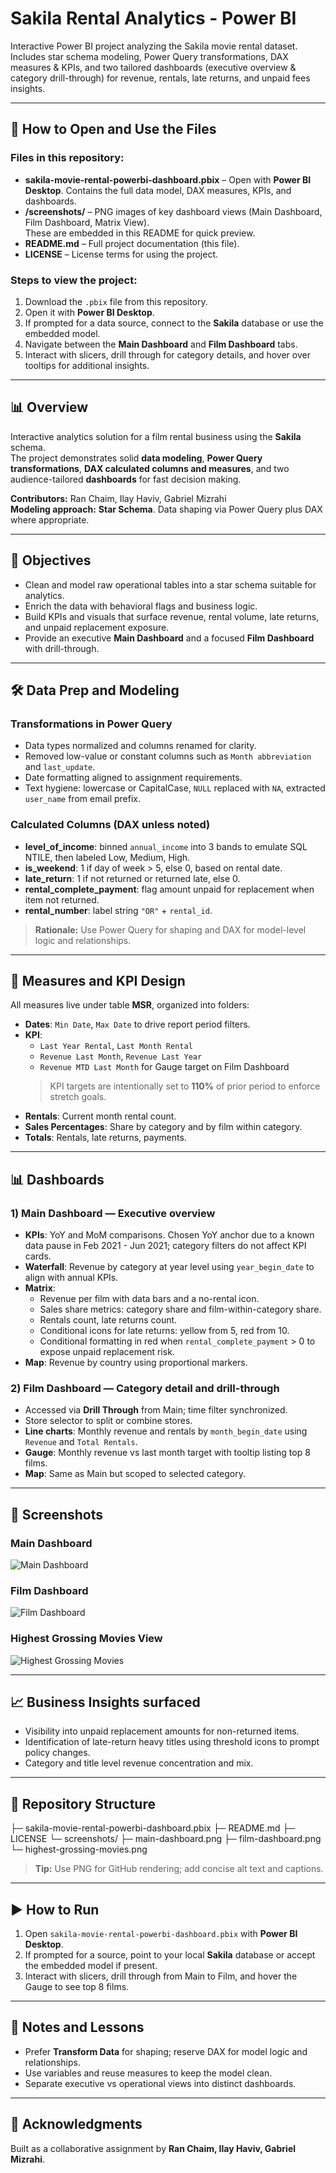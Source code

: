 # Sakila Rental Analytics - Power BI

Interactive Power BI project analyzing the Sakila movie rental dataset.  
Includes star schema modeling, Power Query transformations, DAX measures & KPIs, and two tailored dashboards (executive overview & category drill-through) for revenue, rentals, late returns, and unpaid fees insights.

---

## 📂 How to Open and Use the Files

### Files in this repository:
- **sakila-movie-rental-powerbi-dashboard.pbix** – Open with **Power BI Desktop**. Contains the full data model, DAX measures, KPIs, and dashboards.
- **/screenshots/** – PNG images of key dashboard views (Main Dashboard, Film Dashboard, Matrix View).  
  These are embedded in this README for quick preview.
- **README.md** – Full project documentation (this file).
- **LICENSE** – License terms for using the project.

### Steps to view the project:
1. Download the `.pbix` file from this repository.
2. Open it with **Power BI Desktop**.
3. If prompted for a data source, connect to the **Sakila** database or use the embedded model.
4. Navigate between the **Main Dashboard** and **Film Dashboard** tabs.
5. Interact with slicers, drill through for category details, and hover over tooltips for additional insights.

---

## 📊 Overview

Interactive analytics solution for a film rental business using the **Sakila** schema.  
The project demonstrates solid **data modeling**, **Power Query transformations**, **DAX calculated columns and measures**, and two audience-tailored **dashboards** for fast decision making.

**Contributors:** Ran Chaim, Ilay Haviv, Gabriel Mizrahi  
**Modeling approach:** **Star Schema**. Data shaping via Power Query plus DAX where appropriate.  

---

## 🎯 Objectives
- Clean and model raw operational tables into a star schema suitable for analytics.  
- Enrich the data with behavioral flags and business logic.  
- Build KPIs and visuals that surface revenue, rental volume, late returns, and unpaid replacement exposure.  
- Provide an executive **Main Dashboard** and a focused **Film Dashboard** with drill-through.  

---

## 🛠 Data Prep and Modeling

### Transformations in Power Query
- Data types normalized and columns renamed for clarity.
- Removed low-value or constant columns such as `Month abbreviation` and `last_update`.
- Date formatting aligned to assignment requirements.
- Text hygiene: lowercase or CapitalCase, `NULL` replaced with `NA`, extracted `user_name` from email prefix.

### Calculated Columns (DAX unless noted)
- **level_of_income**: binned `annual_income` into 3 bands to emulate SQL NTILE, then labeled Low, Medium, High.  
- **is_weekend**: 1 if day of week > 5, else 0, based on rental date.  
- **late_return**: 1 if not returned or returned late, else 0.  
- **rental_complete_payment**: flag amount unpaid for replacement when item not returned.  
- **rental_number**: label string `"OR"` + `rental_id`.

> **Rationale:** Use Power Query for shaping and DAX for model-level logic and relationships.

---

## 📏 Measures and KPI Design

All measures live under table **MSR**, organized into folders:  

- **Dates**: `Min Date`, `Max Date` to drive report period filters.  
- **KPI**:  
  - `Last Year Rental`, `Last Month Rental`  
  - `Revenue Last Month`, `Revenue Last Year`  
  - `Revenue MTD Last Month` for Gauge target on Film Dashboard  
  > KPI targets are intentionally set to **110%** of prior period to enforce stretch goals.  
- **Rentals**: Current month rental count.  
- **Sales Percentages**: Share by category and by film within category.  
- **Totals**: Rentals, late returns, payments.  

---

## 📊 Dashboards

### 1) Main Dashboard — Executive overview
- **KPIs**: YoY and MoM comparisons. Chosen YoY anchor due to a known data pause in Feb 2021 - Jun 2021; category filters do not affect KPI cards.  
- **Waterfall**: Revenue by category at year level using `year_begin_date` to align with annual KPIs.  
- **Matrix**:  
  - Revenue per film with data bars and a no-rental icon.  
  - Sales share metrics: category share and film-within-category share.  
  - Rentals count, late returns count.  
  - Conditional icons for late returns: yellow from 5, red from 10.  
  - Conditional formatting in red when `rental_complete_payment` > 0 to expose unpaid replacement risk.  
- **Map**: Revenue by country using proportional markers.  

### 2) Film Dashboard — Category detail and drill-through
- Accessed via **Drill Through** from Main; time filter synchronized.  
- Store selector to split or combine stores.  
- **Line charts**: Monthly revenue and rentals by `month_begin_date` using `Revenue` and `Total Rentals`.  
- **Gauge**: Monthly revenue vs last month target with tooltip listing top 8 films.  
- **Map**: Same as Main but scoped to selected category.  

---

## 📸 Screenshots

### Main Dashboard
![Main Dashboard](main-dashboard.png)

### Film Dashboard
![Film Dashboard](film-dashboard.png)

### Highest Grossing Movies View
![Highest Grossing Movies](highest-grossing-movies.png)

---

## 📈 Business Insights surfaced
- Visibility into unpaid replacement amounts for non-returned items.  
- Identification of late-return heavy titles using threshold icons to prompt policy changes.  
- Category and title level revenue concentration and mix.  

---

## 📂 Repository Structure

├─ sakila-movie-rental-powerbi-dashboard.pbix
├─ README.md
├─ LICENSE
└─ screenshots/
├─ main-dashboard.png
├─ film-dashboard.png
└─ highest-grossing-movies.png

> **Tip:** Use PNG for GitHub rendering; add concise alt text and captions.

---

## ▶️ How to Run
1. Open `sakila-movie-rental-powerbi-dashboard.pbix` with **Power BI Desktop**.
2. If prompted for a source, point to your local **Sakila** database or accept the embedded model if present.
3. Interact with slicers, drill through from Main to Film, and hover the Gauge to see top 8 films.

---

## 📝 Notes and Lessons
- Prefer **Transform Data** for shaping; reserve DAX for model logic and relationships.  
- Use variables and reuse measures to keep the model clean.  
- Separate executive vs operational views into distinct dashboards.  

---

## 🙏 Acknowledgments
Built as a collaborative assignment by **Ran Chaim, Ilay Haviv, Gabriel Mizrahi**.
